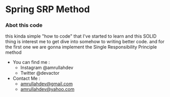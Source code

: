 # Spring SRP Method

### Abot this code
this kinda simple "how to code" that I've started to learn and this SOLID thing is
interest me to get dive into somehow to writing better code. and for the first one 
we are gonna implement the Single Responsibility Principle method 

* You can find me  :
  * Instagram  @amrullahdev
  * Twitter  @devactor
* Contact Me :
  * amrullahdev@gmail.com
  * amrullahdev@yahoo.com
